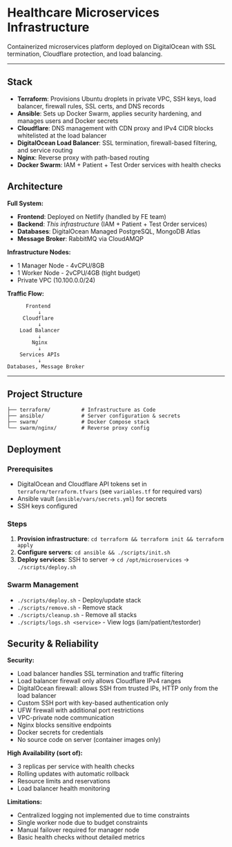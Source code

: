 # Healthcare Microservices Infrastructure

Containerized microservices platform deployed on DigitalOcean with SSL termination, Cloudflare protection, and load balancing.

---

<!-- **🌐 Live at: [https://fhard.khoa.email](https://fhard.khoa.email)** -->

## Stack

* **Terraform**: Provisions Ubuntu droplets in private VPC, SSH keys, load balancer, firewall rules, SSL certs, and DNS records
* **Ansible**: Sets up Docker Swarm, applies security hardening, and manages users and Docker secrets
* **Cloudflare**: DNS management with CDN proxy and IPv4 CIDR blocks whitelisted at the load balancer
* **DigitalOcean Load Balancer**: SSL termination, firewall-based filtering, and service routing
* **Nginx**: Reverse proxy with path-based routing
* **Docker Swarm**: IAM + Patient + Test Order services with health checks

## Architecture

**Full System:**

* **Frontend**: Deployed on Netlify (handled by FE team)
* **Backend**: *This infrastructure* (IAM + Patient + Test Order services)
* **Databases**: DigitalOcean Managed PostgreSQL, MongoDB Atlas
* **Message Broker**: RabbitMQ via CloudAMQP

**Infrastructure Nodes:**
- 1 Manager Node - 4vCPU/8GB
- 1 Worker Node - 2vCPU/4GB (tight budget)
- Private VPC (10.100.0.0/24)

**Traffic Flow:**

```
      Frontend
          ↓
     Cloudflare
          ↓
    Load Balancer
          ↓
        Nginx
          ↓
    Services APIs
          ↓
Databases, Message Broker
```

---

## Project Structure

```
├── terraform/          # Infrastructure as Code
├── ansible/            # Server configuration & secrets
├── swarm/              # Docker Compose stack
└── swarm/nginx/        # Reverse proxy config
```

## Deployment

### Prerequisites

* DigitalOcean and Cloudflare API tokens set in `terraform/terraform.tfvars` (see `variables.tf` for required vars)
* Ansible vault (`ansible/vars/secrets.yml`) for secrets
* SSH keys configured

### Steps

1. **Provision infrastructure**: `cd terraform && terraform init && terraform apply`
2. **Configure servers**: `cd ansible && ./scripts/init.sh`
3. **Deploy services**: SSH to server → `cd /opt/microservices` → `./scripts/deploy.sh`

### Swarm Management

* `./scripts/deploy.sh` - Deploy/update stack
* `./scripts/remove.sh` - Remove stack
* `./scripts/cleanup.sh` - Remove all stacks
* `./scripts/logs.sh <service>` - View logs (iam/patient/testorder)

## Security & Reliability

**Security:**

* Load balancer handles SSL termination and traffic filtering
* Load balancer firewall only allows Cloudflare IPv4 ranges
* DigitalOcean firewall: allows SSH from trusted IPs, HTTP only from the load balancer
* Custom SSH port with key-based authentication only
* UFW firewall with additional port restrictions
* VPC-private node communication
* Nginx blocks sensitive endpoints
* Docker secrets for credentials
* No source code on server (container images only)

**High Availability (sort of):**

* 3 replicas per service with health checks
* Rolling updates with automatic rollback
* Resource limits and reservations
* Load balancer health monitoring

**Limitations:**
* Centralized logging not implemented due to time constraints
* Single worker node due to budget constraints
* Manual failover required for manager node
* Basic health checks without detailed metrics
